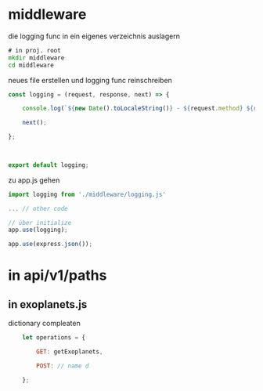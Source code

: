 # middleware

die logging func in ein eigenes verzeichnis auslagern

```cmd
# in proj. root
mkdir middleware
cd middleware
```

neues file erstellen und logging func reinschreiben
```js
const logging = (request, response, next) => {

    console.log(`${new Date().toLocaleString()} - ${request.method} ${request.url} from ${request.ip}`);

    next();

};

  

export default logging;
```

zu app.js gehen
```js
import logging from './middleware/logging.js'

... // other code

// über initialize
app.use(logging);

app.use(express.json());
```

# in api/v1/paths
## in exoplanets.js
dictionary compleaten
```js
    let operations = {

        GET: getExoplanets,

        POST: // name d

    };
```